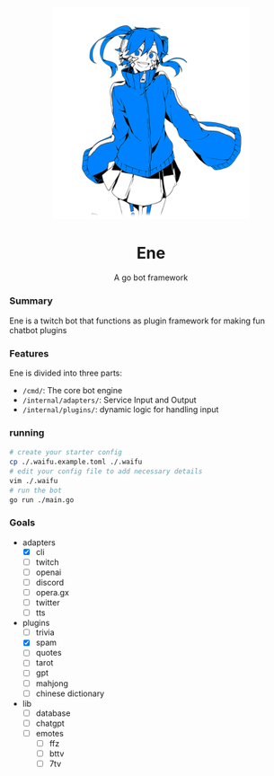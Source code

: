 <p align="center">
  <img src="./web/ene/ene.png" width="350"/>
</p>
<h1 align="center">Ene</h1>
<p align="center">A go bot framework</p>

### Summary
Ene is a twitch bot that functions as plugin framework for making fun chatbot plugins

### Features
Ene is divided into three parts:
* `/cmd/`: The core bot engine
* `/internal/adapters/`: Service Input and Output
* `/internal/plugins/`: dynamic logic for handling input

### running

```bash
# create your starter config
cp ./.waifu.example.toml ./.waifu
# edit your config file to add necessary details
vim ./.waifu
# run the bot
go run ./main.go  
```

### Goals

* adapters
  - [x] cli
  - [ ] twitch
  - [ ] openai
  - [ ] discord
  - [ ] opera.gx
  - [ ] twitter
  - [ ] tts
* plugins
  - [ ] trivia
  - [x] spam
  - [ ] quotes
  - [ ] tarot
  - [ ] gpt
  - [ ] mahjong
  - [ ] chinese dictionary
* lib 
  - [ ] database
  - [ ] chatgpt
  - [ ] emotes
    - [ ] ffz
    - [ ] bttv
    - [ ] 7tv